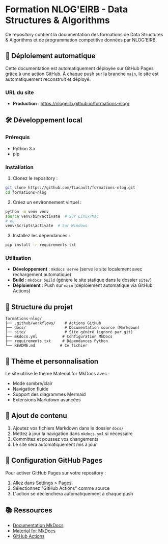 # Formation NLOG'EIRB - Data Structures & Algorithms

Ce repository contient la documentation des formations de Data Structures & Algorithms et de programmation compétitive données par NLOG'EIRB.

## 🚀 Déploiement automatique

Cette documentation est automatiquement déployée sur GitHub Pages grâce à une action GitHub. À chaque push sur la branche `main`, le site est automatiquement reconstruit et déployé.

### URL du site
- **Production** : https://nlogeirb.github.io/formations-nlog/

## 🛠️ Développement local

### Prérequis
- Python 3.x
- pip

### Installation
1. Clonez le repository :
```bash
git clone https://github.com/TLacault/formations-nlog.git
cd formations-nlog
```

2. Créez un environnement virtuel :
```bash
python -m venv venv
source venv/bin/activate  # Sur Linux/Mac
# ou
venv\Scripts\activate  # Sur Windows
```

3. Installez les dépendances :
```bash
pip install -r requirements.txt
```

### Utilisation
- **Développement** : `mkdocs serve` (serve le site localement avec rechargement automatique)
- **Build** : `mkdocs build` (génère le site statique dans le dossier `site/`)
- **Déploiement** : Push sur `main` (déploiement automatique via GitHub Actions)

## 📁 Structure du projet

```
formations-nlog/
├── .github/workflows/    # Actions GitHub
├── docs/                 # Documentation source (Markdown)
├── site/                 # Site généré (ignoré par git)
├── mkdocs.yml           # Configuration MkDocs
├── requirements.txt     # Dépendances Python
└── README.md           # Ce fichier
```

## 🎨 Thème et personnalisation

Le site utilise le thème Material for MkDocs avec :
- Mode sombre/clair
- Navigation fluide
- Support des diagrammes Mermaid
- Extensions Markdown avancées

## 📝 Ajout de contenu

1. Ajoutez vos fichiers Markdown dans le dossier `docs/`
2. Mettez à jour la navigation dans `mkdocs.yml` si nécessaire
3. Committez et poussez vos changements
4. Le site sera automatiquement mis à jour

## 🔧 Configuration GitHub Pages

Pour activer GitHub Pages sur votre repository :
1. Allez dans Settings > Pages
2. Sélectionnez "GitHub Actions" comme source
3. L'action se déclenchera automatiquement à chaque push

## 📚 Ressources

- [Documentation MkDocs](https://www.mkdocs.org/)
- [Material for MkDocs](https://squidfunk.github.io/mkdocs-material/)
- [GitHub Actions](https://docs.github.com/en/actions)
